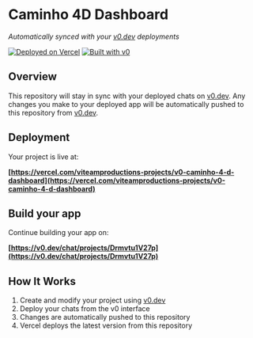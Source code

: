 # Caminho 4D Dashboard

*Automatically synced with your [v0.dev](https://v0.dev) deployments*

[![Deployed on Vercel](https://img.shields.io/badge/Deployed%20on-Vercel-black?style=for-the-badge&logo=vercel)](https://vercel.com/viteamproductions-projects/v0-caminho-4-d-dashboard)
[![Built with v0](https://img.shields.io/badge/Built%20with-v0.dev-black?style=for-the-badge)](https://v0.dev/chat/projects/Drmvtu1V27p)

## Overview

This repository will stay in sync with your deployed chats on [v0.dev](https://v0.dev).
Any changes you make to your deployed app will be automatically pushed to this repository from [v0.dev](https://v0.dev).

## Deployment

Your project is live at:

**[https://vercel.com/viteamproductions-projects/v0-caminho-4-d-dashboard](https://vercel.com/viteamproductions-projects/v0-caminho-4-d-dashboard)**

## Build your app

Continue building your app on:

**[https://v0.dev/chat/projects/Drmvtu1V27p](https://v0.dev/chat/projects/Drmvtu1V27p)**

## How It Works

1. Create and modify your project using [v0.dev](https://v0.dev)
2. Deploy your chats from the v0 interface
3. Changes are automatically pushed to this repository
4. Vercel deploys the latest version from this repository
